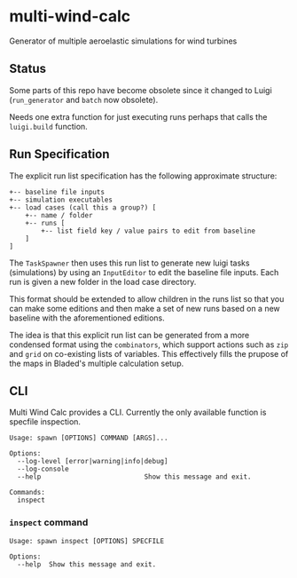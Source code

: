 # multi-wind-calc
Generator of multiple aeroelastic simulations for wind turbines

## Status

Some parts of this repo have become obsolete since it changed to Luigi (`run_generator` and `batch` now obsolete).

Needs one extra function for just executing runs perhaps that calls the `luigi.build` function.

## Run Specification

The explicit run list specification has the following approximate structure:

```
+-- baseline file inputs
+-- simulation executables
+-- load cases (call this a group?) [
    +-- name / folder
    +-- runs [
        +-- list field key / value pairs to edit from baseline
    ]
]
```
The `TaskSpawner` then uses this run list to generate new luigi tasks (simulations) by using an `InputEditor` to edit the baseline file inputs. Each run is given a new folder in the load case directory.

This format should be extended to allow children in the runs list so that you can make some editions and then make a set of new runs based on a new baseline with the aforementioned editions.

The idea is that this explicit run list can be generated from a more condensed format using the `combinators`, which support actions such as `zip` and `grid` on co-existing lists of variables. This effectively fills the prupose of the maps in Bladed's multiple calculation setup.

## CLI

Multi Wind Calc provides a CLI. Currently the only available function is specfile inspection.

```
Usage: spawn [OPTIONS] COMMAND [ARGS]...

Options:
  --log-level [error|warning|info|debug]
  --log-console
  --help                          Show this message and exit.

Commands:
  inspect
```

### `inspect` command

```
Usage: spawn inspect [OPTIONS] SPECFILE

Options:
  --help  Show this message and exit.
```